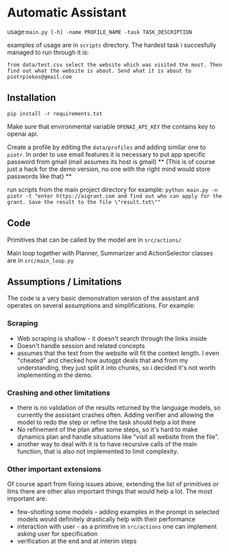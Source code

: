 # Automatic Assistant

usage:`main.py [-h] -name PROFILE_NAME -task TASK_DESCRIPTION`

examples of usage are in ```scripts``` directory.
The hardest task i succesfully managed to run through it is:
```
from data/test.csv select the website which was visited the most. Then find out what the website is about. Send what it is about to piotrpiekos@gmail.com
```


## Installation 
```
pip install -r requirements.txt
```

Make sure that environmental variable `OPENAI_API_KEY` the contains key to openai api.

Create a profile by editing the `data/profiles` and adding similar one to `piotr`. In order to use email features it is necessary to put app specific password from gmail (mail assumes its host is gmail)
** (This is of course just a hack for the demo version, no one with the right mind would store passwords like that) **

run scripts from the main project directory for example:
```python main.py -n piotr -t "enter https://aigrant.com and find out who can apply for the grant. Save the result to the file \"result.txt\""```



## Code
Primitives that can be called by the model are in `src/actions/`

Main loop together with Planner, Summarizer and ActionSelector classes are in `src/main_loop.py`

## Assumptions / Limitations


The code is a very basic demonstration version of the assistant and operates on several assumptions and simplifications. For example:
### Scraping
- Web scraping is shallow - it doesn't search through the links inside
- Doesn't handle session and related concepts
- assumes that the text from the website will fit the context length. I even "cheated" and checked how autogpt deals that and from my understanding, they just split it into chunks, so i decided it's not worth implementing in the demo.
### Crashing and other limitations
- there is no validation of the results returned by the language models, so currently the assistant crashes often. Adding verifier and allowing the model to redo the step or refine the task should help a lot there
- No refinement of the plan after some steps, so it's hard to make dynamics plan and handle situations like "visit all website from the file".
- another way to deal with it is to have recursive calls of the main function, that is also not implemented to limit complexity.
### Other important extensions
Of course apart from fixing issues above, extending the list of primitives or llms there are other also important things that would help a lot. The most important are:
- few-shotting some models - adding examples in the prompt in selected models would definitely drastically help with their performance
- interaction with user - as a primitive in `src/actions` one can implement asking user for specification
- verification at the end and at interim steps

